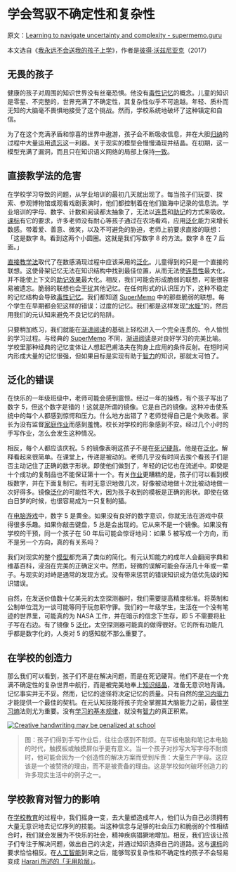 # 学会驾驭不确定性和复杂性

原文：[Learning to navigate uncertainty and complexity - supermemo.guru](https://supermemo.guru/wiki/Learning_to_navigate_uncertainty_and_complexity)

本文选自《[我永远不会送我的孩子上学](https://supermemo.guru/wiki/Problem_of_Schooling)》，作者是[彼得·沃兹尼亚克](https://supermemo.guru/wiki/Piotr_Wozniak)（2017）

## 无畏的孩子

健康的孩子对周围的知识世界没有丝毫恐惧。他没有[毒性记忆](https://supermemo.guru/wiki/Toxic_memory)的概念。儿童的知识是零星、不完整的，世界充满了不确定性，其复杂性似乎不可逾越。年轻、质朴而无知的大脑毫不畏惧地接受了这个挑战。然而，学校系统地破坏了这种镇定和自信。

为了在这个充满矛盾和惊喜的世界中遨游，孩子会不断吸收信息，并在大胆[归纳](https://supermemo.guru/wiki/Generalization)的过程中大量运用[遗忘](https://supermemo.guru/wiki/Forgetting)这一利器。关于现实的模型会慢慢涌现并结晶。在初期，这一模型充满了漏洞，而且只在知识语义网络的局部上保持[一致](https://supermemo.guru/wiki/Consistent)。

## 直接教学法的危害

在学校学习导致的问题，从学业培训的最初几天就出现了。每当孩子们玩耍、探索、参观博物馆或观看戏剧表演时，他们都控制着在他们脑海中记录的信息流。学业培训的字母、数字、计数和阅读都太抽象了，无法以[连贯](https://supermemo.guru/wiki/Coherent)和[助记](https://supermemo.guru/wiki/Mnemonic)的方式来吸收。[课标](https://supermemo.guru/wiki/Curriculum)有它的要求，许多老师没有耐心等孩子通过在农场看鸡，应用[泛化](https://supermemo.guru/wiki/Generalization)能力来增长数感。带着爱、善意、微笑，以及不可避免的胁迫，老师上前要求直接的联想：「这是数字 8。看到这两个小圆圈。这就是我们写数字 8 的方法。数字 8 在 7 后面。」

[直接教学法](https://supermemo.guru/wiki/Direct_instruction)取代了在数感涌现过程中应该采用的[泛化](https://supermemo.guru/wiki/Generalization)。儿童得到的只是一个直接的联想。这使骨架记忆无法在知识结构中找到最佳位置，从而无法使[连贯性](https://supermemo.guru/wiki/Coherence)最大化，并不能使上下文的[助记效果](https://supermemo.guru/wiki/Mnemonic_power)最大化。相反，我们可能会形成脆弱的联想，可能很容易被遗忘。脆弱的联想也会[干扰](https://supermemo.guru/wiki/Interfere)其他记忆。在任何形式的认识压力下，这种不稳定的记忆结构会导致[毒性记忆](https://supermemo.guru/wiki/Toxic_memory)。我们都知道 [SuperMemo](https://supermemo.guru/wiki/SuperMemo) 中的那些脆弱的联想。每个学生在早期都会犯这样的错误：过度的记忆。我们都是这样发现[“水蛭”](https://supermemo.guru/wiki/Leech)的，然后用我们的元认知来避免不良记忆的陷阱。

只要稍加练习，我们就能在[渐进阅读](https://supermemo.guru/wiki/Incremental_reading)的基础上轻松进入一个完全连贯的、令人愉悦的学习过程。与经典的 [SuperMemo](https://supermemo.guru/wiki/SuperMemo) 不同，[渐进阅读](https://supermemo.guru/wiki/Incremental_reading)是对良好学习的完美比喻。学校里那种经典的记忆变体让人想起巴甫洛夫在狗身上应用的条件反射。在短时间内形成大量的记忆很强，但如果目标是实现有助于[智力](https://supermemo.guru/wiki/Intelligence)的知识，那就太可怕了。

## 泛化的错误

在快乐的一年级班级中，老师可能会感到震惊。经过一年的操练，有个孩子写出了数字 5，但这个数字是错的！这就是所谓的镜像。它是自己的镜像。这种冲击使系统中的每个人都感到惊愕和压力。什么地方出错了？老师觉得自己是个失败者。家长为没有监督[家庭作业](https://supermemo.guru/wiki/Homework)而感到羞愧。校长对学校的形象感到不安。经过几个小时的手写作业，怎么会发生这种情况。

相反，每个人都应该庆祝。5 的镜像表明这孩子不是在[死记硬背](https://supermemo.guru/wiki/Cramming)。他是在[泛化](https://supermemo.guru/wiki/Generalization)。解释看起来很简单。在课堂上，传递是被动的。老师几乎没有时间去挨个看孩子们是否主动记住了正确的数字形状。即使他们做到了，年轻的记忆也在流逝中。即使是十个成功的复制品也不能保证第十一个。有关[作业](https://supermemo.guru/wiki/Homework)更糟糕的是，孩子们可以看到模板数字，并在下面复制它。有时无意识地做几次，好像被动地做十次比被动地做一次好得多。镜像[泛化](https://supermemo.guru/wiki/Generalization)的可能性不大，因为孩子收到的模板是正确的形状。即使在做白日梦的时候，也很容易成为一只复制的猫。

在[电脑游戏](https://supermemo.guru/wiki/Computer_games)中，数字 5 是黄金。如果没有良好的数字意识，你就无法在游戏中获得很多乐趣。如果你敲击键盘，5 总是会出现的。它从来不是一个镜像。如果没有学校的干预，同一个孩子在 50 年后可能会惊讶地问：如果 5 被写成一个方向，而不是另一个方向，真的有关系吗？

我们对现实的整个[模型](https://supermemo.guru/wiki/Model)都充满了类似的简化。有元认知能力的成年人会翻阅字典和维基百科，浸泡在完美的正确定义中。然而，轻微的误解可能会存活几十年或一辈子。与现实的对峙是通常的发现方式。没有带来惩罚的错误知识成为低优先级的知识错误。

自然，在发送价值数十亿美元的太空探测器时，我们需要提高精度标准。将英制和公制单位混为一谈可能等同于玩忽职守罪。我们的一年级学生，生活在一个没有笔迹的世界里，可能真的为 NASA 工作，并在暗示的信念下生存，即 5 不需要将肚子写在右边。有了镜像 5 [泛化](https://supermemo.guru/wiki/Generalization)，太空探测器可能真的做得很好。它的所有功能几乎都是数字化的，人类对 5 的感知就不那么重要了。

## 在学校的创造力

那么我们可以看到，孩子们不是在解决问题，而是在死记硬背。他们不是在一个充满不确定性的复杂世界中航行，而是被完美地奉上[知识结晶](https://supermemo.guru/wiki/Knowledge_crystallization)，准备无意识地背诵。记忆事实并无不妥。然而，记忆的途径将决定记忆的质量。只有自然的[学习内驱力](https://supermemo.guru/wiki/Learn_drive)才能提供一个最佳的契机。在元认知技能将孩子完全掌握其大脑能力之前，最佳[学习熵](https://supermemo.guru/wiki/Learntropy)法则尤为重要。没有[学习的基本规律](https://supermemo.guru/wiki/Fundamental_law_of_learning)，就没有[智力](https://supermemo.guru/wiki/Intelligence)的真正积累。

[![Creative handwriting may be penalized at school](https://supermemo.guru/images/thumb/5/5b/Creative_handwriting_penalized_at_school.png/400px-Creative_handwriting_penalized_at_school.png)](https://supermemo.guru/wiki/File:Creative_handwriting_penalized_at_school.png)

> 图：孩子们得到手写作业后，往往会感到不耐烦。在平板电脑和笔记本电脑的时代，触摸板或触摸屏似乎更有意义。当一个孩子对抄写大写字母不耐烦时，他可能会因为一个创造性的解决方案而受到斥责：大量生产字母。这应该是一个被赞扬的理由，而不是被责备的理由。这是学校如何破坏创造力的许多现实生活中的例子之一。

## 学校教育对智力的影响

在[学校教育](https://supermemo.guru/wiki/Schooling)的过程中，我们摇身一变，去大量塑造成年人，他们认为自己必须拥有大量无意识地去记忆序列的技能。当这种信念与足够的社会压力和脆弱的个性相结合时，我们就会发展为不快乐的社会，精神疾病猖獗地增加。相反，我们应该让孩子们专注于解决问题，做出自己的决定，并通过知识选择自己的道路。这与[课标](https://supermemo.guru/wiki/Curriculum)的要求恰恰相反。在[人工智能](https://supermemo.guru/wiki/Artificial_intelligence)到来之后，能够驾驭复杂性和不确定性的孩子不会轻易变成 [Harari 所述的「无用阶层」](https://supermemo.guru/wiki/Harari)。